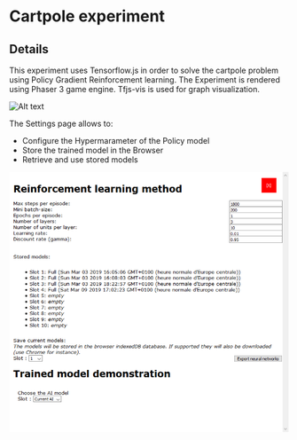 # Cartpole experiment

## Details

This experiment uses Tensorflow.js in order to solve the cartpole problem using Policy Gradient Reinforcement learning.
The Experiment is rendered using Phaser 3 game engine.
Tfjs-vis is used for graph visualization.

![Alt text](cartpole_trained.gif?raw=true "trainedmodel")

The Settings page allows to:

 * Configure the Hypermarameter of the Policy model
 * Store the trained model in the Browser
 * Retrieve and use stored models

![Alt text](data/cartpole_settings.png?raw=true "settings")
